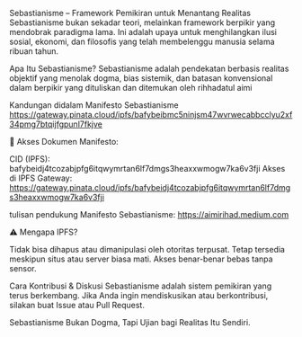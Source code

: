 Sebastianisme – Framework Pemikiran untuk Menantang Realitas
Sebastianisme bukan sekadar teori, melainkan framework berpikir yang mendobrak paradigma lama. Ini adalah upaya untuk menghilangkan ilusi sosial, ekonomi, dan filosofis yang telah membelenggu manusia selama ribuan tahun.

Apa Itu Sebastianisme?
Sebastianisme adalah pendekatan berbasis realitas objektif yang menolak dogma, bias sistemik, dan batasan konvensional dalam berpikir yang dituliskan dan ditemukan oleh rihhadatul aimi

Kandungan didalam Manifesto Sebastianisme
https://gateway.pinata.cloud/ipfs/bafybeibmc5ninjsm47wvrwecabbcclyu2xf34pmg7btqijfgpunl7fkjve

📜 Akses Dokumen Manifesto:

CID (IPFS): bafybeidj4tcozabjpfg6itqwymrtan6lf7dmgs3heaxxwmogw7ka6v3fji
Akses di IPFS Gateway:
https://gateway.pinata.cloud/ipfs/bafybeidj4tcozabjpfg6itqwymrtan6lf7dmgs3heaxxwmogw7ka6v3fji

tulisan pendukung Manifesto Sebastianisme:
https://aimirihad.medium.com

⚠ Mengapa IPFS?

Tidak bisa dihapus atau dimanipulasi oleh otoritas terpusat.
Tetap tersedia meskipun situs atau server biasa mati.
Akses benar-benar bebas tanpa sensor.

Cara Kontribusi & Diskusi
Sebastianisme adalah sistem pemikiran yang terus berkembang. Jika Anda ingin mendiskusikan atau berkontribusi, silakan buat Issue atau Pull Request.

Sebastianisme Bukan Dogma, Tapi Ujian bagi Realitas Itu Sendiri.
